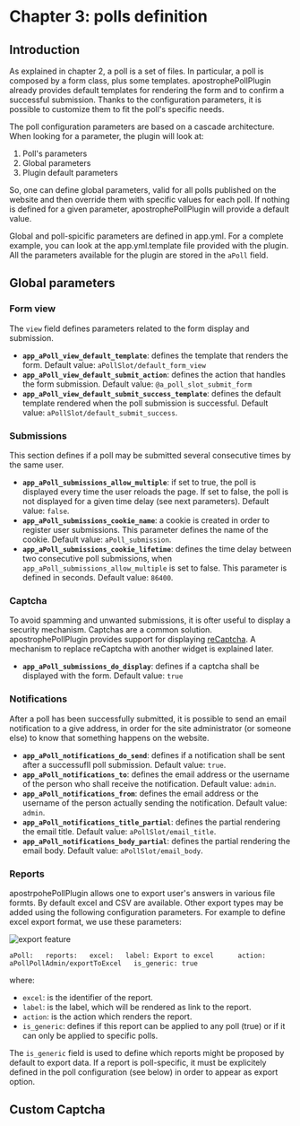 # Chapter 3: polls definition

## Introduction

As explained in chapter 2, a poll is a set of files. In particular, a poll is composed by a form class, plus some templates. apostrophePollPlugin already provides default templates for rendering the form and to confirm a successful submission. Thanks to the configuration parameters, it is possible to customize them to fit the poll's specific needs.

The poll configuration parameters are based on a cascade architecture. When looking for a parameter, the plugin will look at:
  1.   Poll's parameters
  2.   Global parameters
  3.   Plugin default parameters

So, one can define global parameters, valid for all polls published on the website and then override them with specific values for each poll. If nothing is defined for a given parameter, apostrophePollPlugin will provide a default value.

Global and poll-spicific parameters are defined in app.yml. For a complete example, you can look at the app.yml.template file provided with the plugin. All the parameters available for the plugin are stored in the `aPoll` field.



## Global parameters

### Form view

The `view` field defines parameters related to the form display and submission.

* **`app_aPoll_view_default_template`**: defines the template that renders the form. Default value: `aPollSlot/default_form_view`
* **`app_aPoll_view_default_submit_action`**: defines the action that handles the form submission. Default value: `@a_poll_slot_submit_form`
* **`app_aPoll_view_default_submit_success_template`**: defines the default template rendered when the poll submission is successful. Default value: `aPollSlot/default_submit_success`.

### Submissions

This section defines if a poll may be submitted several consecutive times by the same user. 

* **`app_aPoll_submissions_allow_multiple`**: if set to true, the poll is displayed every time the user reloads the page. If set to false, the poll is not displayed for a given time delay (see next parameters). Default value: `false`.
* **`app_aPoll_submissions_cookie_name`**: a cookie is created in order to register user submissions. This parameter defines the name of the cookie. Default value: `aPoll_submission`.
* **`app_aPoll_submissions_cookie_lifetime`**: defines the time delay between two consecutive poll submissions, when `app_aPoll_submissions_allow_multiple` is set to false. This parameter is defined in seconds. Default value: `86400`.

### Captcha

To avoid spamming and unwanted submissions, it is ofter useful to display a security mechanism. Captchas are a common solution. apostrophePollPlugin provides support for displaying [reCaptcha](http://www.google.com/recaptcha). A mechanism to replace reCaptcha with another widget is explained later.

* **`app_aPoll_submissions_do_display`**: defines if a captcha shall be displayed with the form. Default value: `true`

### Notifications

After a poll has been successfully submitted, it is possible to send an email notification to a give address, in order for the site administrator (or someone else) to know that something happens on the website.

* **`app_aPoll_notifications_do_send`**: defines if a notification shall be sent after a successufll poll submission. Default value: `true`.
* **`app_aPoll_notifications_to`**: defines the email address or the username of the person who shall receive the notification. Default value: `admin`.
* **`app_aPoll_notifications_from`**: defines the email address or the username of the person actually sending the notification. Default value: `admin`.
* **`app_aPoll_notifications_title_partial`**: defines the partial rendering the email title. Default value: `aPollSlot/email_title`.
* **`app_aPoll_notifications_body_partial`**: defines the partial rendering the email body. Default value: `aPollSlot/email_body`.


### Reports

apostrpohePollPlugin allows one to export user's answers in various file formts. By default excel and CSV are available. Other export types may be added using the following configuration parameters. For example to define excel export format, we use these parameters:

![export feature](/images/export.png "Export feature")

`
aPoll:  
   reports:  
      excel:  
        label: Export to excel     
        action: aPollPollAdmin/exportToExcel  
        is_generic: true  
`

where:
* `excel`: is the identifier of the report.
* `label`: is the label, which will be rendered as link to the report.
* `action`: is the action which renders the report.
* `is_generic`: defines if this report can be applied to any poll (true) or if it can only be applied to specific polls.

The `is_generic` field is used to define which reports might be proposed by default to export data. If a report is poll-specific, it must be explicitely defined in the poll configuration (see below) in order to appear as export option.


## Custom Captcha
 
